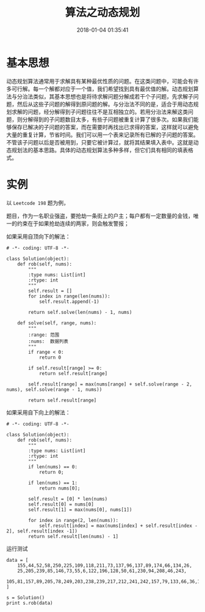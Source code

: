 ﻿---
title: 算法之动态规划
date: 2018-01-04 01:35:41
description: 以代码实例理解动态规划
tags:
categories:
- Arithmetic
copyright: false
---

# 基本思想
动态规划算法通常用于求解具有某种最优性质的问题。在这类问题中，可能会有许多可行解。每一个解都对应于一个值，我们希望找到具有最优值的解。动态规划算法与分治法类似，其基本思想也是将待求解问题分解成若干个子问题，先求解子问题，然后从这些子问题的解得到原问题的解。与分治法不同的是，适合于用动态规划求解的问题，经分解得到子问题往往不是互相独立的。若用分治法来解这类问题，则分解得到的子问题数目太多，有些子问题被重复计算了很多次。如果我们能够保存已解决的子问题的答案，而在需要时再找出已求得的答案，这样就可以避免大量的重复计算，节省时间。我们可以用一个表来记录所有已解的子问题的答案。不管该子问题以后是否被用到，只要它被计算过，就将其结果填入表中。这就是动态规划法的基本思路。具体的动态规划算法多种多样，但它们具有相同的填表格式。

# 实例
以 `Leetcode 198` 题为例，

题目，作为一名职业强盗，要抢劫一条街上的户主；每户都有一定数量的金钱，唯一的约束在于如果抢劫连续的两家，则会触发警报；

如果采用自顶向下的解法：

```
# -*- coding: UTF-8 -*-

class Solution(object):
    def rob(self, nums):
        """
        :type nums: List[int]
        :rtype: int
        """
        self.result = []
        for index in range(len(nums)):
            self.result.append(-1)

        return self.solve(len(nums) - 1, nums)

    def solve(self, range, nums):
        """
        :range: 范围
        :nums:  数据列表
        """
        if range < 0:
            return 0

        if self.result[range] >= 0:
            return self.result[range]
        
        self.result[range] = max(nums[range] + self.solve(range - 2, nums), self.solve(range - 1, nums))

        return self.result[range]
```

如果采用自下向上的解法：

```
# -*- coding: UTF-8 -*-

class Solution(object):
    def rob(self, nums):
        """
        :type nums: List[int]
        :rtype: int
        """
        if len(nums) == 0:
            return 0;

        if len(nums) == 1:
            return nums[0];

        self.result = [0] * len(nums)
        self.result[0] = nums[0]
        self.result[1] = max(nums[0], nums[1])

        for index in range(2, len(nums)):
            self.result[index] = max(nums[index] + self.result[index - 2], self.result[index -1])
        return self.result[len(nums) - 1]
```

运行测试

```
data = [
    155,44,52,58,250,225,109,118,211,73,137,96,137,89,174,66,134,26,
    25,205,239,85,146,73,55,6,122,196,128,50,61,230,94,208,46,243,
    105,81,157,89,205,78,249,203,238,239,217,212,241,242,157,79,133,66,36,165
]

s = Solution()
print s.rob(data)
```
